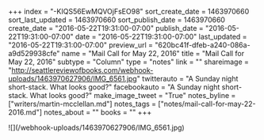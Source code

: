 +++
index = "-KIQS56EwMQVOjFsEO98"
sort_create_date = 1463970660
sort_last_updated = 1463970660
sort_publish_date = 1463970660
create_date = "2016-05-22T19:31:00-07:00"
publish_date = "2016-05-22T19:31:00-07:00"
date = "2016-05-22T19:31:00-07:00"
last_updated = "2016-05-22T19:31:00-07:00"
preview_url = "620bc41f-dfeb-a240-086a-a9d529938cfe"
name = "Mail Call for May 22, 2016"
title = "Mail Call for May 22, 2016"
subtype = "Column"
type = "notes"
link = ""
shareimage = "http://seattlereviewofbooks.com/webhook-uploads/1463970627906/IMG_6561.jpg"
twitterauto = "A Sunday night short-stack. What looks good?"
facebookauto = "A Sunday night short-stack. What looks good?"
make_image_tweet = "True"
notes_byline = ["writers/martin-mcclellan.md"]
notes_tags = ["notes/mail-call-for-may-22-2016.md"]
notes_about = ""
books = ""
+++
<p class="image">![](/webhook-uploads/1463970627906/IMG_6561.jpg)</p>